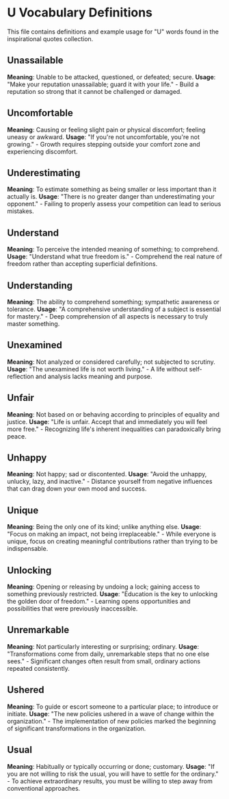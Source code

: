 # U Vocabulary Definitions

This file contains definitions and example usage for "U" words found in the inspirational quotes collection.

## Unassailable

**Meaning**: Unable to be attacked, questioned, or defeated; secure.
**Usage**: "Make your reputation unassailable; guard it with your life." - Build a reputation so strong that it cannot be challenged or damaged.

## Uncomfortable

**Meaning**: Causing or feeling slight pain or physical discomfort; feeling uneasy or awkward.
**Usage**: "If you're not uncomfortable, you're not growing." - Growth requires stepping outside your comfort zone and experiencing discomfort.

## Underestimating

**Meaning**: To estimate something as being smaller or less important than it actually is.
**Usage**: "There is no greater danger than underestimating your opponent." - Failing to properly assess your competition can lead to serious mistakes.

## Understand

**Meaning**: To perceive the intended meaning of something; to comprehend.
**Usage**: "Understand what true freedom is." - Comprehend the real nature of freedom rather than accepting superficial definitions.

## Understanding

**Meaning**: The ability to comprehend something; sympathetic awareness or tolerance.
**Usage**: "A comprehensive understanding of a subject is essential for mastery." - Deep comprehension of all aspects is necessary to truly master something.

## Unexamined

**Meaning**: Not analyzed or considered carefully; not subjected to scrutiny.
**Usage**: "The unexamined life is not worth living." - A life without self-reflection and analysis lacks meaning and purpose.

## Unfair

**Meaning**: Not based on or behaving according to principles of equality and justice.
**Usage**: "Life is unfair. Accept that and immediately you will feel more free." - Recognizing life's inherent inequalities can paradoxically bring peace.

## Unhappy

**Meaning**: Not happy; sad or discontented.
**Usage**: "Avoid the unhappy, unlucky, lazy, and inactive." - Distance yourself from negative influences that can drag down your own mood and success.

## Unique

**Meaning**: Being the only one of its kind; unlike anything else.
**Usage**: "Focus on making an impact, not being irreplaceable." - While everyone is unique, focus on creating meaningful contributions rather than trying to be indispensable.

## Unlocking

**Meaning**: Opening or releasing by undoing a lock; gaining access to something previously restricted.
**Usage**: "Education is the key to unlocking the golden door of freedom." - Learning opens opportunities and possibilities that were previously inaccessible.

## Unremarkable

**Meaning**: Not particularly interesting or surprising; ordinary.
**Usage**: "Transformations come from daily, unremarkable steps that no one else sees." - Significant changes often result from small, ordinary actions repeated consistently.

## Ushered

**Meaning**: To guide or escort someone to a particular place; to introduce or initiate.
**Usage**: "The new policies ushered in a wave of change within the organization." - The implementation of new policies marked the beginning of significant transformations in the organization.

## Usual

**Meaning**: Habitually or typically occurring or done; customary.
**Usage**: "If you are not willing to risk the usual, you will have to settle for the ordinary." - To achieve extraordinary results, you must be willing to step away from conventional approaches.
